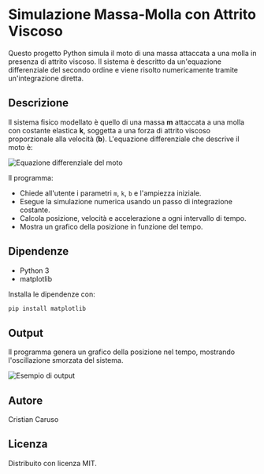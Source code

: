 # Simulazione Massa-Molla con Attrito Viscoso

Questo progetto Python simula il moto di una massa attaccata a una molla in presenza di attrito viscoso. Il sistema è descritto da un'equazione differenziale del secondo ordine e viene risolto numericamente tramite un'integrazione diretta.

## Descrizione

Il sistema fisico modellato è quello di una massa **m** attaccata a una molla con costante elastica **k**, soggetta a una forza di attrito viscoso proporzionale alla velocità (**b**). L'equazione differenziale che descrive il moto è:

![Equazione differenziale del moto](https://github.com/user-attachments/assets/d7efbae9-3347-4ecc-bfc6-e09c358ed167)


Il programma:
- Chiede all'utente i parametri `m`, `k`, `b` e l'ampiezza iniziale.
- Esegue la simulazione numerica usando un passo di integrazione costante.
- Calcola posizione, velocità e accelerazione a ogni intervallo di tempo.
- Mostra un grafico della posizione in funzione del tempo.

## Dipendenze

- Python 3
- matplotlib

Installa le dipendenze con:

```bash
pip install matplotlib
```

## Output
Il programma genera un grafico della posizione nel tempo, mostrando l'oscillazione smorzata del sistema.

![Esempio di output](https://github.com/user-attachments/assets/c79c87c4-3345-4476-bf8c-0c36e2aa2b48)


## Autore
Cristian Caruso

## Licenza
Distribuito con licenza MIT.
